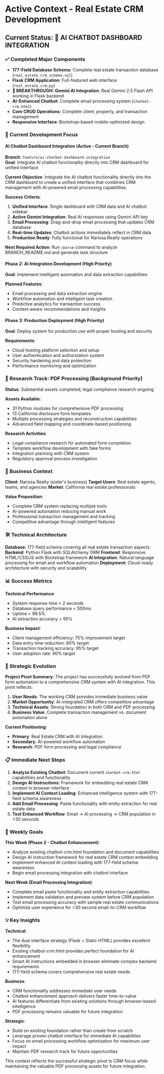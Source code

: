 # Active Context - Real Estate CRM Development

## Current Status: 🚀 AI CHATBOT DASHBOARD INTEGRATION

### ✅ Completed Major Components
- **177-Field Database Schema**: Complete real estate transaction database (`real_estate_crm_schema.sql`)
- **Flask CRM Application**: Full-featured web interface (`real_estate_crm.py`)
- **🚀 BREAKTHROUGH: Gemini AI Integration**: Real Gemini 2.5 Flash API working in Flask backend
- **AI-Enhanced Chatbot**: Complete email processing system (`chatbot-crm.html`)
- **Core CRUD Operations**: Complete client, property, and transaction management
- **Responsive Interface**: Bootstrap-based mobile-optimized design

### 🎯 Current Development Focus

#### AI Chatbot Dashboard Integration (Active - Current Branch)
**Branch**: `feature/ai-chatbot-dashboard-integration`  
**Goal**: Integrate AI chatbot functionality directly into CRM dashboard for unified interface

**Current Objective**:
Integrate the AI chatbot functionality directly into the CRM dashboard to create a unified interface that combines CRM management with AI-powered email processing capabilities.

**Success Criteria**:
1. **Unified Interface**: Single dashboard with CRM data and AI chatbot sidebar
2. **Active Gemini Integration**: Real AI responses using Gemini API key 
3. **Email Processing**: Drag-and-drop email processing that updates CRM database
4. **Real-time Updates**: Chatbot actions immediately reflect in CRM data
5. **Production Ready**: Fully functional for Narissa Realty operations

**Next Required Action**: Run `/parse` command to analyze BRANCH_README.md and generate task structure

#### Phase 2: AI Integration Development (High Priority)
**Goal**: Implement intelligent automation and data extraction capabilities

**Planned Features**:
- Email processing and data extraction engine
- Workflow automation and intelligent task creation
- Predictive analytics for transaction success
- Context-aware recommendations and insights

#### Phase 3: Production Deployment (High Priority)
**Goal**: Deploy system for production use with proper hosting and security

**Requirements**:
- Cloud hosting platform selection and setup
- User authentication and authorization system
- Security hardening and data protection
- Performance monitoring and optimization

### 🔬 Research Track: PDF Processing (Background Priority)
**Status**: Substantial assets completed, legal compliance research ongoing

**Assets Available**:
- 31 Python modules for comprehensive PDF processing
- 13 California disclosure form templates
- Multiple processing strategies and reconstruction capabilities
- Advanced field mapping and coordinate-based positioning

**Research Activities**:
- Legal compliance research for automated form completion
- Template workflow development with fake forms
- Integration planning with CRM system
- Regulatory approval process investigation

### 💼 Business Context

**Client**: Narissa Realty (sister's business)
**Target Users**: Real estate agents, teams, and agencies
**Market**: California real estate professionals

**Value Proposition**:
- Complete CRM system replacing multiple tools
- AI-powered automation reducing manual work
- Professional transaction management and tracking
- Competitive advantage through intelligent features

### 🛠️ Technical Architecture

**Database**: 177-field schema covering all real estate transaction aspects
**Backend**: Python Flask with SQLAlchemy ORM
**Frontend**: Responsive HTML/CSS/JS with Bootstrap framework
**AI Integration**: Natural language processing for email and workflow automation
**Deployment**: Cloud-ready architecture with security and scalability

### 📊 Success Metrics

**Technical Performance**:
- System response time < 2 seconds
- Database query performance < 500ms
- Uptime > 99.5%
- AI extraction accuracy > 95%

**Business Impact**:
- Client management efficiency: 75% improvement target
- Data entry time reduction: 80% target
- Transaction tracking accuracy: 95% target
- User adoption rate: 90% target

### 🔄 Strategic Evolution

**Project Pivot Summary**:
The project has successfully evolved from PDF form automation to a comprehensive CRM system with AI integration. This pivot reflects:

1. **User Needs**: The working CRM provides immediate business value
2. **Market Opportunity**: AI-integrated CRM offers competitive advantage
3. **Technical Assets**: Strong foundation in both CRM and PDF processing
4. **Business Value**: Complete transaction management vs. document automation alone

**Current Positioning**:
- **Primary**: Real Estate CRM with AI Integration
- **Secondary**: AI-powered workflow automation
- **Research**: PDF form processing and legal compliance

### 📋 Immediate Next Steps

1. **Analyze Existing Chatbot**: Document current `chatbot-crm.html` capabilities and functionality
2. **Design AI Instructions**: Framework for embedding real estate CRM context in browser interface
3. **Implement AI Context Loading**: Enhanced intelligence system with 177-field schema awareness
4. **Add Email Processing**: Paste functionality with entity extraction for real estate data
5. **Test Enhanced Workflow**: Email → AI processing → CRM population in <30 seconds

### 🎯 Weekly Goals

**This Week (Phase 2 - Chatbot Enhancement)**:
- Analyze existing chatbot-crm.html foundation and document capabilities
- Design AI instruction framework for real estate CRM context embedding
- Implement enhanced AI context loading with 177-field schema awareness
- Begin email processing integration with chatbot interface

**Next Week (Email Processing Integration)**:
- Complete email paste functionality and entity extraction capabilities
- Implement data validation and preview system before CRM population
- Test email processing accuracy with sample real estate communications
- Optimize user experience for <30 second email-to-CRM workflow

### 💡 Key Insights

**Technical**:
- The dual interface strategy (Flask + Static HTML) provides excellent flexibility
- Existing chatbot-crm.html provides perfect foundation for AI enhancement
- Smart AI instructions embedded in browser eliminate complex backend requirements
- 177-field schema covers comprehensive real estate needs

**Business**:
- CRM functionality addresses immediate user needs
- Chatbot enhancement approach delivers faster time-to-value
- AI features differentiate from existing solutions through browser-based intelligence
- PDF processing remains valuable for future integration

**Strategic**:
- Build on existing foundation rather than create from scratch
- Leverage proven chatbot interface for immediate AI capabilities
- Focus on email processing workflow optimization for maximum user impact
- Maintain PDF research track for future opportunities

This context reflects the successful strategic pivot to CRM focus while maintaining the valuable PDF processing assets for future integration.